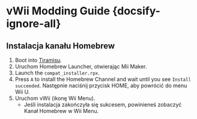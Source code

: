 # vWii Modding Guide {docsify-ignore-all}

## Instalacja kanału Homebrew

1. Boot into [Tiramisu](browser-exploit).
2. Uruchom Homebrew Launcher, otwierając Mii Maker.
3. Launch the `compat_installer.rpx`.
4. Press `A` to install the Homebrew Channel and wait until you see `Install succeeded`. Następnie naciśnij przycisk HOME, aby powrócić do menu Wii U.
5. Uruchom vWii (ikonę Wii Menu).
   - Jeśli instalacja zakończyła się sukcesem, powinieneś zobaczyć Kanał Homebrew w Wii Menu.
